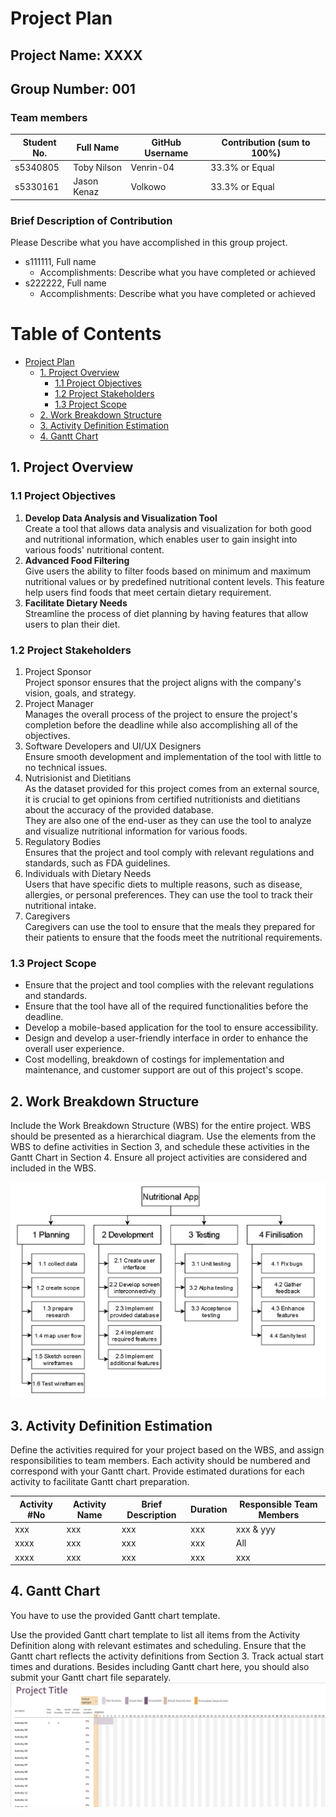 # Project Plan

## Project Name: XXXX
## Group Number: 001

### Team members

| Student No. | Full Name | GitHub Username | Contribution (sum to 100%) | 
|-------------|-----------|-----------------|----------------------------|
| s5340805     | Toby Nilson | Venrin-04             | 33.3% or Equal             |
| s5330161     | Jason Kenaz | Volkowo             | 33.3% or Equal             | 

### Brief Description of Contribution

Please Describe what you have accomplished in this group project.
- s111111, Full name
  - Accomplishments: Describe what you have completed or achieved
- s222222, Full name
  - Accomplishments: Describe what you have completed or achieved

<div style="page-break-after: always;"></div>



# Table of Contents

* [Project Plan](#project-plan)
  * [1. Project Overview](#1-project-overview)
    * [1.1 Project Objectives](#11-project-objectives)
    * [1.2 Project Stakeholders](#12-project-stakeholders)
    * [1.3 Project Scope](#13-project-scope)
  * [2. Work Breakdown Structure](#2-work-breakdown-structure)
  * [3. Activity Definition Estimation](#3-activity-definition-estimation)
  * [4. Gantt Chart](#4-gantt-chart)


<div style="page-break-after: always;"></div>



## 1. Project Overview

### 1.1 Project Objectives
<!-- Establish objectives or goals that the project aims to achieve. -->
1. **Develop Data Analysis and Visualization Tool** \
Create a tool that allows data analysis and visualization for both good and nutritional information, which enables user to gain insight into various foods' nutritional content.
2. **Advanced Food Filtering** \
Give users the ability to filter foods based on minimum and maximum nutritional values or by predefined nutritional content levels. This feature help users find foods that meet certain dietary requirement.
3. **Facilitate Dietary Needs** \
Streamline the process of diet planning by having features that allow users to plan their diet.

### 1.2 Project Stakeholders
<!-- Identify all key stakeholders involved in the project, including internal teams and potential end-users. -->
1. Project Sponsor\
Project sponsor ensures that the project aligns with the company's vision, goals, and strategy.
2. Project Manager\
Manages the overall process of the project to ensure the project's completion before the deadline while also accomplishing all of the objectives.
3. Software Developers and UI/UX Designers\
Ensure smooth development and implementation of the tool with little to no technical issues.
4. Nutrisionist and Dietitians\
As the dataset provided for this project comes from an external source, it is crucial to get opinions from certified nutritionists and dietitians about the accuracy of the provided database.\
They are also one of the end-user as they can use the tool to analyze and visualize nutritional information for various foods.
5. Regulatory Bodies\
Ensures that the project and tool comply with relevant regulations and standards, such as FDA guidelines.
6. Individuals with Dietary Needs\
Users that have specific diets to multiple reasons, such as disease, allergies, or personal preferences. They can use the tool to track their nutritional intake.
7. Caregivers\
Caregivers can use the tool to ensure that the meals they prepared for their patients to ensure that the foods meet the nutritional requirements.

### 1.3 Project Scope
<!-- Define and manage what is included or excluded in the project and product. -->
- Ensure that the project and tool complies with the relevant regulations and standards.
- Ensure that the tool have all of the required functionalities before the deadline.
- Develop a mobile-based application for the tool to ensure accessibility.
- Design and develop a user-friendly interface in order to enhance the overall user experience.
- Cost modelling, breakdown of costings for implementation and maintenance, and customer support are out of this project's scope.

## 2. Work Breakdown Structure

Include the Work Breakdown Structure (WBS) for the entire project. WBS should be presented as a hierarchical diagram. Use the elements from the WBS to define activities in Section 3, and schedule these activities in the Gantt Chart in Section 4. Ensure all project activities are considered and included in the WBS.

![WBS](./WBS.jpg)

## 3. Activity Definition Estimation

Define the activities required for your project based on the WBS, and assign responsibilities to team members. Each activity should be numbered and correspond with your Gantt chart. Provide estimated durations for each activity to facilitate Gantt chart preparation.

| Activity #No | Activity Name | Brief Description | Duration | Responsible Team Members |
|--------------|---------------|-------------------|----------|--------------------------|
| xxx          | xxx           | xxx               | xxx      | xxx \& yyy               |
| xxxx         | xxx           | xxx               | xxx      | All                      |
| xxxx         | xxx           | xxx               | xxx      | xxx                      |

## 4. Gantt Chart
You have to use the provided Gantt chart template.  

Use the provided Gantt chart template to list all items from the Activity Definition along with relevant estimates 
and scheduling. Ensure that the Gantt chart reflects the activity definitions from Section 3. Track actual start 
times and durations. Besides including Gantt chart here, you should also submit your Gantt chart file separately.
![Gantt Chart](./Gantt_chart.png)

